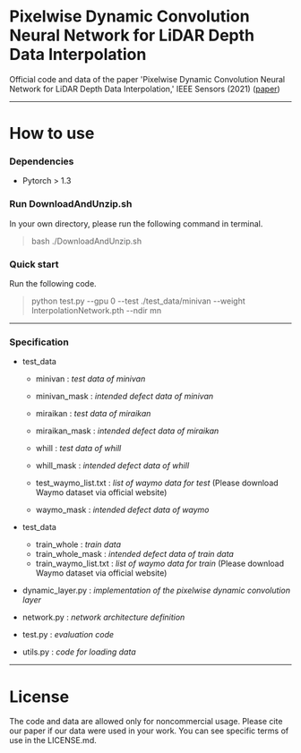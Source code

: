 # Pixelwise Dynamic Convolution Neural Network for LiDAR Depth Data Interpolation

Official code and data of the paper 'Pixelwise Dynamic Convolution Neural Network for LiDAR Depth Data Interpolation,' IEEE Sensors (2021) ([paper](https://ieeexplore.ieee.org/document/9594810))

---
# How to use
### Dependencies
* Pytorch > 1.3

### Run DownloadAndUnzip.sh
In your own directory, please run the following command in terminal.
<br>
> bash ./DownloadAndUnzip.sh 

### Quick start
Run the following code.
<br>
> python test.py  --gpu 0 --test ./test_data/minivan --weight InterpolationNetwork.pth --ndir mn

---
### Specification

* test_data
	* minivan : *test data of minivan*
	* minivan_mask : *intended defect data of minivan*
	* miraikan : *test data of miraikan*
	* miraikan_mask : *intended defect data of miraikan*
	* whill : *test data of whill*
	* whill_mask : *intended defect data of whill*

	* test_waymo_list.txt : *list of waymo data for test* (Please download Waymo dataset via official website)
	* waymo_mask : *intended defect data of waymo*

* test_data
	* train_whole : *train data*
	* train_whole_mask : *intended defect data of train data*
	* train_waymo_list.txt :  *list of waymo data for train* (Please download Waymo dataset via official website)


* dynamic_layer.py : *implementation of the pixelwise dynamic convolution layer* 
* network.py : *network architecture definition*
* test.py : *evaluation code*
* utils.py : *code for loading data*

---
# License
The code and data are allowed only for noncommercial usage. Please cite our paper if our data were used in your work.
You can see specific terms of use in the LICENSE.md.
